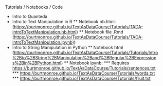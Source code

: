Tutorials / Notebooks / Code

* Intro to Quanteda
* Intro to Text Manipulation in R
** Notebook nb.html: (https://burtmonroe.github.io/TextAsDataCourse/Tutorials/TADA-IntroToTextManipulation.nb.html)
** Notebook file .Rmd (https://burtmonroe.github.io/TextAsDataCourse/Tutorials/TADA-IntroToTextManipulation.ipynb))
* Intro to String Manipulation in Python
** Notebook html (https://burtmonroe.github.io/TextAsDataCourse/Tutorials/Tutorials/Intro%2Bto%2BString%2BManipulation%2Band%2BRegular%2BExpressions%2Bin%2BPython.html)
** Notebook ipynb: 
*** Requires https://burtmonroe.github.io/TextAsDataCourse/Tutorials/sentences.txt
*** https://burtmonroe.github.io/TextAsDataCourse/Tutorials/words.txt
*** https://burtmonroe.github.io/TextAsDataCourse/Tutorials/fruit.txt
